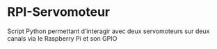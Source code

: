RPI-Servomoteur
===============

Script Python permettant d’interagir avec deux servomoteurs sur deux canals via le Raspberry Pi et son GPIO
